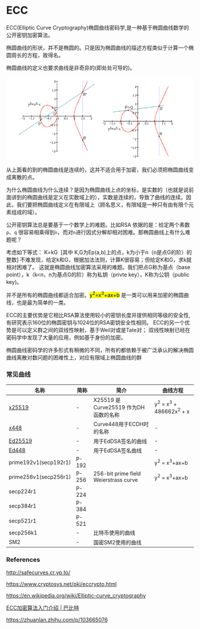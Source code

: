 # ECC

ECC(Elliptic Curve Cryptography)椭圆曲线密码学,是一种基于椭圆曲线数学的公开密钥加密算法。

椭圆曲线的形状，并不是椭圆的。只是因为椭圆曲线的描述方程类似于计算一个椭圆周长的方程，故得名。

椭圆曲线的定义也要求曲线是非奇异的(即处处可导的)。

![ECC](_resources/ecc_example.png)

从上面看的到的椭圆曲线是连续的，这并不适合用于加密，我们必须把椭圆曲线变成离散的点。

为什么椭圆曲线为什么连续？是因为椭圆曲线上点的坐标，是实数的（也就是说前面讲到的椭圆曲线是定义在实数域上的），实数是连续的，导致了曲线的连续。因此，我们要把椭圆曲线定义在有限域上（顾名思义，有限域是一种只有由有限个元素组成的域）。

公开密钥算法总是要基于一个数学上的难题。比如RSA 依据的是：给定两个素数`p`、`q` 很容易相乘得到`n`，而对`n`进行因式分解却相对困难。那椭圆曲线上有什么难题呢？

考虑如下等式：
K=kG  [其中 K,G为Ep(a,b)上的点，k为小于n（n是点G的阶）的整数]
不难发现，给定k和G，根据加法法则，计算K很容易；但给定K和G，求k就相对困难了。
这就是椭圆曲线加密算法采用的难题。我们把点G称为基点（base point），k（k<n，n为基点G的阶）称为私钥（privte key），K称为公钥（public key)。

并不是所有的椭圆曲线都适合加密。<mark>y<sup>2</sup>=x<sup>3</sup>+ax+b</mark> 是一类可以用来加密的椭圆曲线，也是最为简单的一类。

ECC的主要优势是它相比RSA算法使用较小的密钥长度并提供相同等级的安全性,有研究表示160位的椭圆密钥与1024位的RSA密钥安全性相同。
ECC的另一个优势是可以定义群之间的双线性映射，基于Weil对或是Tate对；
双线性映射已经在密码学中发现了大量的应用，例如基于身份的加密。

椭圆曲线密码学的许多形式有稍微的不同，所有的都依赖于被广泛承认的解决椭圆曲线离散对数问题的困难性上，对应有限域上椭圆曲线的群

### 常见曲线

| 名称                                                     | 简称    | 简介                                    | 曲线方程                                                    |
| ------------------------------------------------------ | ----- | ------------------------------------- | ------------------------------------------------------- |
| [x25519](https://en.wikipedia.org/wiki/Curve25519)     | -     | X25519 是 Curve25519 作为DH函数的名称         | y<sup>2</sup> = x<sup>3</sup> + 486662x<sup>2</sup> + x |
| [x448](https://en.wikipedia.org/wiki/Curve448)         | -     | Curve448用于ECDH时的名称                    | -                                                       |
| [Ed25519](https://en.wikipedia.org/wiki/EdDSA#Ed25519) | -     | 用于EdDSA签名的曲线                          | -                                                       |
| [Ed448](https://en.wikipedia.org/wiki/EdDSA#Ed448)     | -     | 用于EdDSA签名曲线                           | -                                                       |
| prime192v1(secp192r1)                                  | P-192 |                                       | y<sup>2</sup> = x<sup>3</sup>+ax+b                      |
| prime256v1(secp256r1)                                  | P-256 | 256-bit prime field Weierstrass curve | y<sup>2</sup> = x<sup>3</sup>+ax+b                      |
| secp224r1                                              | P-224 |                                       |                                                         |
| secp384r1                                              | P-384 |                                       |                                                         |
| secp521r1                                              | P-521 |                                       |                                                         |
| secp256k1                                              | -     | 比特币使用的曲线                              |                                                         |
| SM2                                                    | -     | 国密SM2使用的曲线                            |                                                         |

### References

http://safecurves.cr.yp.to/

https://www.cryptosys.net/pki/eccrypto.html

https://en.wikipedia.org/wiki/Elliptic-curve_cryptography

[ECC加密算法入门介绍 | 巴比特](https://www.8btc.com/article/15089)

https://zhuanlan.zhihu.com/p/103665076